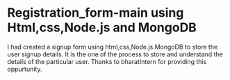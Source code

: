 # Registration_form-main using Html,css,Node.js and MongoDB
I had created a signup form using html,css,Node.js.MongoDB to store the user signup details.
It is the one of the process to store and understand the details of the particular user.
Thanks to bharatIntern for providing this oppurtunity.
